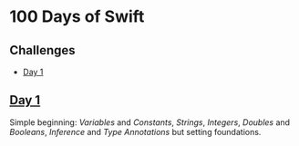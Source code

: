 # 100 Days of Swift

## Challenges

- [Day 1](#day-1)

## [Day 1](https://www.hackingwithswift.com/100/1)

Simple beginning: *Variables* and *Constants*, *Strings*, *Integers*, *Doubles* and *Booleans*, *Inference* and *Type Annotations*
but setting foundations.
